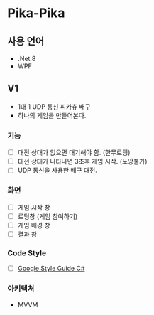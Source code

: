 # Pika-Pika

## 사용 언어
- .Net 8
- WPF

## V1
- 1대 1 UDP 통신 피카츄 배구
- 하나의 게임을 만들어본다.

### 기능
- [ ] 대전 상대가 없으면 대기해야 함. (한무로딩)
- [ ] 대전 상대가 나타나면 3초후 게임 시작. (도망불가)
- [ ] UDP 통신을 사용한 배구 대전.

### 화면
- [ ] 게임 시작 창
- [ ] 로딩창 (게임 참여하기)
- [ ] 게임 배경 창
- [ ] 결과 창

### Code Style
- [ ] [Google Style Guide C#](https://google.github.io/styleguide/csharp-style.html)

### 아키텍처
- MVVM
